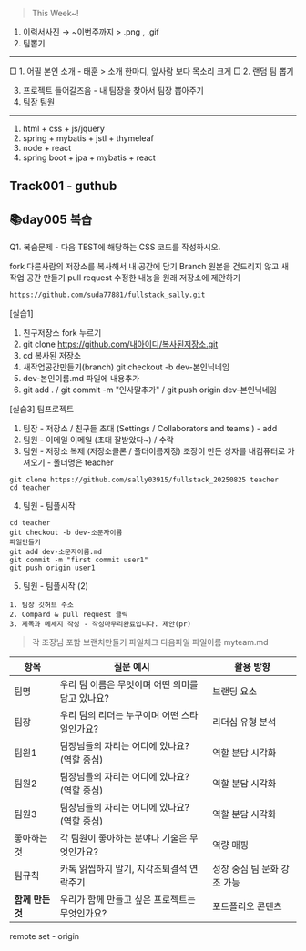 <!-- 2025.09.01 -->
> This Week~!
1. 이력서사진 → ~이번주까지 > .png , .gif
2. 팀뽑기


---
□ 1. 어필 본인 소개 - 
태훈 > 소개 한마디, 앞사람 보다 목소리 크게
□ 2. 랜덤 팀 뽑기

3. 프로젝트 들어갈즈음 - 내 팀장을 찾아서 팀장 뽑아주기
4. 팀장 팀원

---
1. html + css + js/jquery
2. spring + mybatis + jstl + thymeleaf
3. node + react
4. spring boot + jpa + mybatis + react




## Track001 - guthub

## 📚day005 복습
Q1. 복습문제 - 다음 TEST에 해당하는 CSS 코드를 작성하시오.
<div>


fork 다른사람의 저장소를 복사해서 내 공간에 담기
Branch 원본을 건드리지 않고 새 작업 공간 만들기
pull request 수정한 내뇽을 원래 저장소에 제안하기
```bash
https://github.com/suda77881/fullstack_sally.git
```
[실습1]
1. 친구저장소 fork 누르기
2. git clone https://github.com/내아이디/복사된저장소.git
3. cd 복사된 저장소 
4. 새작업공간만들기(branch) git checkout -b dev-본인닉네임
5. dev-본인이름.md 파일에 내용추가
6. git add . / git commit -m "인사말추가" / git push origin dev-본인닉네임


[실습3] 팀프로젝트
1. 팀장 - 저장소 / 친구들 초대 (Settings / Collaborators and teams ) - add 
2. 팀원 - 이메일 이메일 (초대 잘받았다~) / 수락
3. 팀원 - 저장소 복제 (저장소클론 / 폴더이름지정)
          조장이 만든 상자를 내컴퓨터로 가져오기 - 폴더명은 teacher

```
git clone https://github.com/sally03915/fullstack_20250825 teacher
cd teacher
```

4. 팀원 - 팀플시작

```
cd teacher
git checkout -b dev-소문자이름
파일만들기
git add dev-소문자이름.md
git commit -m "first commit user1"
git push origin user1
```

5. 팀원 - 팀플시작 (2)


```
1. 팀장 깃허브 주소
2. Compard & pull request 클릭
3. 제목과 메세지 작성 - 작성마무리완료입니다. 제안(pr)
```



> 각 조장님 포함 브랜치만들기
> 파일체크 
> 다음파일 파일이름 myteam.md


| 항목 | 질문 예시 | 활용 방향 |
|------|-----------|------------|
| 팀명  | 우리 팀 이름은 무엇이며 어떤 의미를 담고 있나요? | 브랜딩 요소 |
| 팀장  | 우리 팀의 리더는 누구이며 어떤 스타일인가요? | 리더십 유형 분석 |
| 팀원1 | 팀장님들의 자리는 어디에 있나요? (역할 중심) | 역할 분담 시각화 |
| 팀원2 | 팀장님들의 자리는 어디에 있나요? (역할 중심) | 역할 분담 시각화 |
| 팀원3 | 팀장님들의 자리는 어디에 있나요? (역할 중심) | 역할 분담 시각화 |
| 좋아하는 것 | 각 팀원이 좋아하는 분야나 기술은 무엇인가요? | 역량 매핑 |
| 팀규칙 | 카톡 읽씹하지 말기, 지각조퇴결석 연락주기| 성장 중심 팀 문화 강조 가능 |
| **함께 만든 것** | 우리가 함께 만들고 싶은 프로젝트는 무엇인가요? | 포트폴리오 콘텐츠 |  


remote set - origin 


